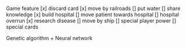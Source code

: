 Game feature
[x] discard card
[x] move by railroads
[] put water
[] share knowledge
[x] build hospital
[] move patient towards hospital
[] hospital overrun
[x] research disease
[] move by ship
[] special player power
[] special cards


Genetic algorithm + Neural network